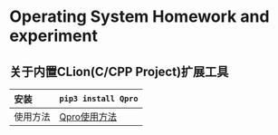 # Operating System Homework and experiment

## 关于内置CLion(C/CPP Project)扩展工具

| 安装 | `pip3 install Qpro` |
| :----- | :----- |
| 使用方法 | [Qpro使用方法](https://pypi.org/project/Qpro/) |

